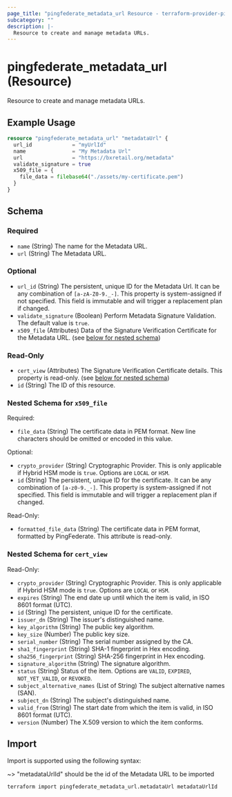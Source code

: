 ```yaml
---
page_title: "pingfederate_metadata_url Resource - terraform-provider-pingfederate"
subcategory: ""
description: |-
  Resource to create and manage metadata URLs.
---
```


# pingfederate_metadata_url (Resource)

Resource to create and manage metadata URLs.

## Example Usage

```terraform
resource "pingfederate_metadata_url" "metadataUrl" {
  url_id             = "myUrlId"
  name               = "My Metadata Url"
  url                = "https://bxretail.org/metadata"
  validate_signature = true
  x509_file = {
    file_data = filebase64("./assets/my-certificate.pem")
  }
}
```

<!-- schema generated by tfplugindocs -->
## Schema

### Required

- `name` (String) The name for the Metadata URL.
- `url` (String) The Metadata URL.

### Optional

- `url_id` (String) The persistent, unique ID for the Metadata Url. It can be any combination of `[a-zA-Z0-9._-]`. This property is system-assigned if not specified. This field is immutable and will trigger a replacement plan if changed.
- `validate_signature` (Boolean) Perform Metadata Signature Validation. The default value is `true`.
- `x509_file` (Attributes) Data of the Signature Verification Certificate for the Metadata URL. (see [below for nested schema](#nestedatt--x509_file))

### Read-Only

- `cert_view` (Attributes) The Signature Verification Certificate details. This property is read-only. (see [below for nested schema](#nestedatt--cert_view))
- `id` (String) The ID of this resource.

<a id="nestedatt--x509_file"></a>
### Nested Schema for `x509_file`

Required:

- `file_data` (String) The certificate data in PEM format. New line characters should be omitted or encoded in this value.

Optional:

- `crypto_provider` (String) Cryptographic Provider. This is only applicable if Hybrid HSM mode is `true`. Options are `LOCAL` or `HSM`.
- `id` (String) The persistent, unique ID for the certificate. It can be any combination of `[a-z0-9._-]`. This property is system-assigned if not specified. This field is immutable and will trigger a replacement plan if changed.

Read-Only:

- `formatted_file_data` (String) The certificate data in PEM format, formatted by PingFederate. This attribute is read-only.


<a id="nestedatt--cert_view"></a>
### Nested Schema for `cert_view`

Read-Only:

- `crypto_provider` (String) Cryptographic Provider. This is only applicable if Hybrid HSM mode is `true`. Options are `LOCAL` or `HSM`.
- `expires` (String) The end date up until which the item is valid, in ISO 8601 format (UTC).
- `id` (String) The persistent, unique ID for the certificate.
- `issuer_dn` (String) The issuer's distinguished name.
- `key_algorithm` (String) The public key algorithm.
- `key_size` (Number) The public key size.
- `serial_number` (String) The serial number assigned by the CA.
- `sha1_fingerprint` (String) SHA-1 fingerprint in Hex encoding.
- `sha256_fingerprint` (String) SHA-256 fingerprint in Hex encoding.
- `signature_algorithm` (String) The signature algorithm.
- `status` (String) Status of the item. Options are `VALID`, `EXPIRED`, `NOT_YET_VALID`, or `REVOKED`.
- `subject_alternative_names` (List of String) The subject alternative names (SAN).
- `subject_dn` (String) The subject's distinguished name.
- `valid_from` (String) The start date from which the item is valid, in ISO 8601 format (UTC).
- `version` (Number) The X.509 version to which the item conforms.

## Import

Import is supported using the following syntax:

~> "metadataUrlId" should be the id of the Metadata URL to be imported

```shell
terraform import pingfederate_metadata_url.metadataUrl metadataUrlId
```